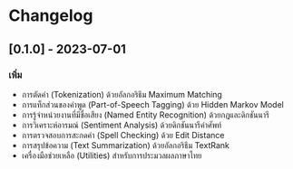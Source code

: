 # Changelog

## [0.1.0] - 2023-07-01

### เพิ่ม
- การตัดคำ (Tokenization) ด้วยอัลกอริธึม Maximum Matching
- การแท็กส่วนของคำพูด (Part-of-Speech Tagging) ด้วย Hidden Markov Model
- การรู้จำหน่วยงานที่มีชื่อเสียง (Named Entity Recognition) ด้วยกฎและดิกชันนารี
- การวิเคราะห์อารมณ์ (Sentiment Analysis) ด้วยดิกชันนารีคำศัพท์
- การตรวจสอบการสะกดคำ (Spell Checking) ด้วย Edit Distance
- การสรุปข้อความ (Text Summarization) ด้วยอัลกอริธึม TextRank
- เครื่องมือช่วยเหลือ (Utilities) สำหรับการประมวลผลภาษาไทย 